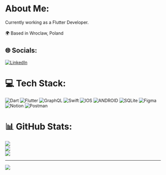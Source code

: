 # About Me:
Currently working as a Flutter Developer.<br><br>🌍  Based in Wroclaw, Poland


## 🌐 Socials:
[![LinkedIn](https://img.shields.io/badge/LinkedIn-%230077B5.svg?logo=linkedin&logoColor=white)](https://linkedin.com/in/danil-ilyashuk) 

# 💻 Tech Stack:
![Dart](https://img.shields.io/badge/dart-%230175C2.svg?style=for-the-badge&logo=dart&logoColor=white) ![Flutter](https://img.shields.io/badge/Flutter-%2302569B.svg?style=for-the-badge&logo=Flutter&logoColor=white) ![GraphQL](https://img.shields.io/badge/-GraphQL-E10098?style=for-the-badge&logo=graphql&logoColor=white) ![Swift](https://img.shields.io/badge/swift-F54A2A?style=for-the-badge&logo=swift&logoColor=white) ![IOS](https://img.shields.io/badge/IOS-%2320232a.svg?style=for-the-badge&logo=apple&logoColor=white) ![ANDROID](https://img.shields.io/badge/android-%2320232a.svg?style=for-the-badge&logo=android&logoColor=%a4c639) ![SQLite](https://img.shields.io/badge/sqlite-%2307405e.svg?style=for-the-badge&logo=sqlite&logoColor=white) 	![Figma](https://img.shields.io/badge/figma-%23F24E1E.svg?style=for-the-badge&logo=figma&logoColor=white) ![Notion](https://img.shields.io/badge/Notion-%23000000.svg?style=for-the-badge&logo=notion&logoColor=white) ![Postman](https://img.shields.io/badge/Postman-FF6C37?style=for-the-badge&logo=postman&logoColor=white)
# 📊 GitHub Stats:
![](https://github-readme-stats.vercel.app/api?username=cupofme&theme=dark&hide_border=false&include_all_commits=true&count_private=true)<br/>
![](https://github-readme-streak-stats.herokuapp.com/?user=cupofme&theme=dark&hide_border=false)<br/>
![](https://github-readme-stats.vercel.app/api/top-langs/?username=cupofme&theme=dark&hide_border=false&include_all_commits=true&count_private=true&layout=compact)

---
[![](https://visitcount.itsvg.in/api?id=cupofme&icon=0&color=6)](https://visitcount.itsvg.in)

<!-- Proudly created with GPRM ( https://gprm.itsvg.in ) -->
